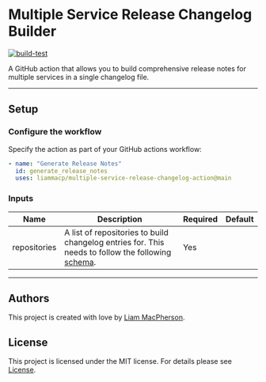 # Multiple Service Release Changelog Builder

[![build-test](https://github.com/LiamMacP/multi-service-release-changelog-action/workflows/build-test/badge.svg)](https://github.com/LiamMacP/multi-service-release-changelog-action/blob/main/.github/workflows/test.yml)

A GitHub action that allows you to build comprehensive release notes for multiple services in a single changelog file.

---

## Setup

### Configure the workflow

Specify the action as part of your GitHub actions workflow:

```yml
- name: "Generate Release Notes"
  id: generate_release_notes
  uses: liammacp/multiple-service-release-changelog-action@main
```

### Inputs

| Name         | Description                                                                                                                       | Required | Default |
|--------------|-----------------------------------------------------------------------------------------------------------------------------------|----------|---------|
| repositories | A list of repositories to build changelog entries for. This needs to follow the following [schema](./src/repositories/schema.ts). | Yes      |         |

---

## Authors
This project is created with love by [Liam MacPherson](https://www.liammacpherson.co.uk).

## License
This project is licensed under the MIT license. For details please see [License](./LICENSE).
